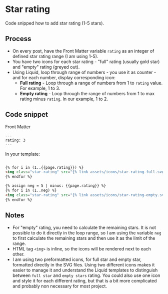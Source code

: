 # Star rating

Code snipped how to add star rating (1-5 stars).

## Process

- On every post, have the Front Matter variable `rating` as an integer of defined star rating range (I am using 1-5).
- You have two icons for each star rating - "full" rating (usually gold star) and "empty" rating (greyed out).
- Using Liquid, loop through range of numbers - you use it as counter - and for each number, display corresponding icon:
  - **Full rating** - Loop through a range of numbers from 1 to `rating` value. For example, 1 to 3.
  - **Empty rating** - Loop through the range of numbers from 1 to max rating minus `rating`. In our example, 1 to 2.

## Code snippet

Front Matter

```Front Matter
---
rating: 3
---
```

In your template:

```HTML

{% for i in (1..{{page.rating}}) %}
<img class="star-rating" src="{% link assets/icons/star-rating-full.svg %}" />
{% endfor %}

{% assign neg = 5 | minus: {{page.rating}} %}
{% for i in (1..neg) %}
<img class="star-rating" src="{% link assets/icons/star-rating-empty.svg %}" />
{% endfor %}
```

## Notes

- For "empty" rating, you need to calculate the remaining stars. It is not possible to do it directly in the loop range, so I am using the variable `neg` to first calculate the remaining stars and then use it as the limit of the range.
- HTML tag `<img>` is inline, so the icons will be rendered next to each other.
- I am using two preformatted icons, for full star and empty star, formatted directly in the SVG files. Using two different icons makes it easier to manage it and understand the Liquid templates to distinguish between `full star` and `empty stars` rating. You could also use one icon and style it for each different rating, but that is a bit more complicated and probably non necessary for most project.
